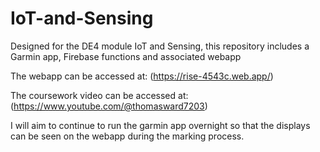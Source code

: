 # IoT-and-Sensing
Designed for the DE4 module IoT and Sensing, this repository includes a Garmin app, Firebase functions and associated webapp

The webapp can be accessed at: (https://rise-4543c.web.app/)

The coursework video can be accessed at: (https://www.youtube.com/@thomasward7203)

I will aim to continue to run the garmin app overnight so that the displays can be seen on the webapp during the marking process.
